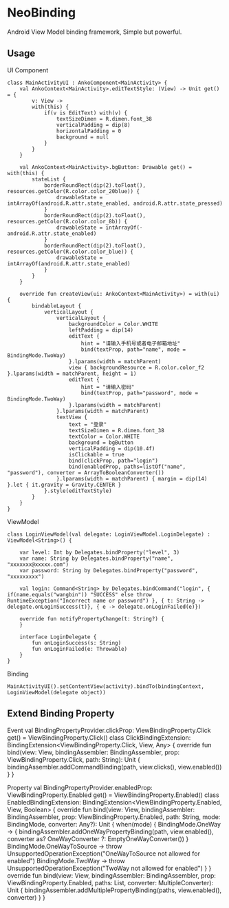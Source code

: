 # NeoBinding
Android View Model binding framework, Simple but powerful.

## Usage

UI Component

    class MainActivityUI : AnkoComponent<MainActivity> {
        val AnkoContext<MainActivity>.editTextStyle: (View) -> Unit get() = {
            v: View ->
            with(this) {
                if(v is EditText) with(v) {
                    textSizeDimen = R.dimen.font_38
                    verticalPadding = dip(8)
                    horizontalPadding = 0
                    background = null
                }
            }
        }

        val AnkoContext<MainActivity>.bgButton: Drawable get() = with(this) {
            stateList {
                borderRoundRect(dip(2).toFloat(), resources.getColor(R.color.color_20blue)) {
                    drawableState = intArrayOf(android.R.attr.state_enabled, android.R.attr.state_pressed)
                }
                borderRoundRect(dip(2).toFloat(), resources.getColor(R.color.color_8b)) {
                    drawableState = intArrayOf(-android.R.attr.state_enabled)
                }
                borderRoundRect(dip(2).toFloat(), resources.getColor(R.color.color_blue)) {
                    drawableState = intArrayOf(android.R.attr.state_enabled)
                }
            }
        }

        override fun createView(ui: AnkoContext<MainActivity>) = with(ui) {
            bindableLayout {
                verticalLayout {
                    verticalLayout {
                        backgroundColor = Color.WHITE
                        leftPadding = dip(14)
                        editText {
                            hint = "请输入手机号或者电子邮箱地址"
                            bind(textProp, path="name", mode = BindingMode.TwoWay)
                        }.lparams(width = matchParent)
                        view { backgroundResource = R.color.color_f2 }.lparams(width = matchParent, height = 1)
                        editText {
                            hint = "请输入密码"
                            bind(textProp, path="password", mode = BindingMode.TwoWay)
                        }.lparams(width = matchParent)
                    }.lparams(width = matchParent)
                    textView {
                        text = "登录"
                        textSizeDimen = R.dimen.font_38
                        textColor = Color.WHITE
                        background = bgButton
                        verticalPadding = dip(10.4f)
                        isClickable = true
                        bind(clickProp, path="login")
                        bind(enabledProp, paths=listOf("name", "password"), converter = ArrayToBooleanConverter())
                    }.lparams(width = matchParent) { margin = dip(14) }.let { it.gravity = Gravity.CENTER }
                }.style(editTextStyle)
            }
        }
    }
    
ViewModel

    class LoginViewModel(val delegate: LoginViewModel.LoginDelegate) : ViewModel<String>() {

        var level: Int by Delegates.bindProperty("level", 3)
        var name: String by Delegates.bindProperty("name", "xxxxxxx@xxxxx.com")
        var password: String by Delegates.bindProperty("password", "xxxxxxxxx")

        val login: Command<String> by Delegates.bindCommand("login", { if(name.equals("wangbin")) "SUCCESS" else throw RuntimeException("Incorrect name or password") }, { t: String -> delegate.onLoginSuccess(t)}, { e -> delegate.onLoginFailed(e)})

        override fun notifyPropertyChange(t: String?) {
        }

        interface LoginDelegate {
            fun onLoginSuccess(s: String)
            fun onLoginFailed(e: Throwable)
        }
    }
    
Binding

    MainActivityUI().setContentView(activity).bindTo(bindingContext, LoginViewModel(delegate object))
    
## Extend Binding Property 
Event
    val BindingPropertyProvider.clickProp: ViewBindingProperty.Click get() = ViewBindingProperty.Click()
    class ClickBindingExtension: BindingExtension<ViewBindingProperty.Click, View, Any> {
        override fun bind(view: View, bindingAssembler: BindingAssembler, prop: ViewBindingProperty.Click, path: String): Unit {
            bindingAssembler.addCommandBinding(path, view.clicks(), view.enabled())
        }
    }

Property
    val BindingPropertyProvider.enabledProp: ViewBindingProperty.Enabled get() = ViewBindingProperty.Enabled()
    class EnabledBindingExtension: BindingExtension<ViewBindingProperty.Enabled, View, Boolean> {
        override fun bind(view: View, bindingAssembler: BindingAssembler, prop: ViewBindingProperty.Enabled, path: String, mode: BindingMode, converter: Any?): Unit {
            when(mode) {
                BindingMode.OneWay -> {
                    bindingAssembler.addOneWayPropertyBinding(path, view.enabled(), converter as? OneWayConverter<Boolean> ?: EmptyOneWayConverter<Boolean>())
                }
                BindingMode.OneWayToSource -> throw UnsupportedOperationException("OneWayToSource not allowed for enabled")
                BindingMode.TwoWay -> throw UnsupportedOperationException("TwoWay not allowed for enabled")
            }
        }
        override fun bind(view: View, bindingAssembler: BindingAssembler, prop: ViewBindingProperty.Enabled, paths: List<String>, converter: MultipleConverter<Boolean>): Unit {
            bindingAssembler.addMultiplePropertyBinding(paths, view.enabled(), converter)
        }
    }
